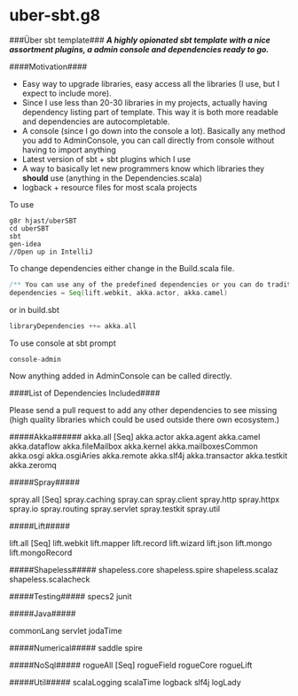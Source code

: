 uber-sbt.g8
=============

###Über sbt template###
***A highly opionated sbt template with a nice assortment plugins, a admin console and dependencies ready to go.***

####Motivation####

* Easy way to upgrade libraries, easy access all the libraries (I use, but I expect to include more).
* Since I use less than 20-30 libraries in my projects, actually having dependency listing part of template. This way it is both more readable and dependencies are autocompletable.
* A console (since I go down into the console a lot). Basically any method you add to AdminConsole, you can call directly from console without having to import anything
* Latest version of sbt + sbt plugins which I use
* A way to basically let new programmers know which libraries they **should** use (anything in the Dependencies.scala)
* logback + resource files for most scala projects

To use 

```shell
g8r hjast/uberSBT
cd uberSBT
sbt
gen-idea
//Open up in IntelliJ
````

To change dependencies either change in the Build.scala file. 
```scala
/** You can use any of the predefined dependencies or you can do traditional dep. adding **/
dependencies = Seq(lift.webkit, akka.actor, akka.camel)

```
or in build.sbt
``` scala
libraryDependencies ++= akka.all
```

To use console at sbt prompt

```scala
console-admin
```

Now anything added in AdminConsole can be called directly.

####List of Dependencies Included####

Please send a pull request to add any other dependencies to see missing (high quality libraries which could be used outside there own ecosystem.)

#####Akka######
akka.all [Seq]
akka.actor
akka.agent
akka.camel
akka.dataflow
akka.fileMailbox
akka.kernel
akka.mailboxesCommon
akka.osgi
akka.osgiAries
akka.remote
akka.slf4j
akka.transactor
akka.testkit
akka.zeromq

#####Spray#####

spray.all [Seq]
spray.caching
spray.can
spray.client
spray.http
spray.httpx
spray.io 
spray.routing
spray.servlet
spray.testkit
spray.util

#####Lift#####

lift.all [Seq]
lift.webkit
lift.mapper
lift.record
lift.wizard
lift.json
lift.mongo
lift.mongoRecord

#####Shapeless#####
shapeless.core
shapeless.spire
shapeless.scalaz
shapeless.scalacheck

#####Testing#####
specs2
junit

#####Java#####

commonLang
servlet
jodaTime

#####Numerical#####
saddle
spire

#####NoSql#####
rogueAll [Seq]
rogueField
rogueCore
rogueLift

#####Util#####
scalaLogging
scalaTime
logback
slf4j
logLady
